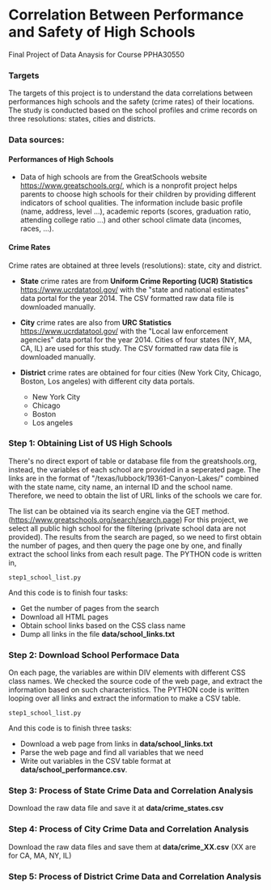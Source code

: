 # Correlation Between Performance and Safety of High Schools
Final Project of Data Anaysis for Course PPHA30550

### Targets

The targets of this project is to understand the data correlations between performances high schools and the safety (crime rates) of their locations. The study is conducted based on the school profiles and crime records on three resolutions: states, cities and districts.

### Data sources:

#### Performances of High Schools

* Data of high schools are from the GreatSchools website https://www.greatschools.org/, which is a nonprofit project helps parents to choose high schools for their children by providing different indicators of school qualities. The information include basic profile (name, address, level ...), academic reports (scores, graduation ratio, attending college ratio ...) and other school climate data (incomes, races, ...).

#### Crime Rates

Crime rates are obtained at three levels (resolutions): state, city and district.

* **State** crime rates are from **Uniform Crime Reporting (UCR) Statistics** https://www.ucrdatatool.gov/ with the "state and national estimates" data portal for the year 2014. The CSV formatted raw data file is downloaded manually.

* **City** crime rates are also from **URC Statistics** https://www.ucrdatatool.gov/ with the "Local law enforcement agencies" data portal for the year 2014. Cities of four states (NY, MA, CA, IL) are used for this study. The CSV formatted raw data file is downloaded manually.

* **District** crime rates are obtained for four cities (New York City, Chicago, Boston, Los angeles) with different city data portals.
  * New York City
  * Chicago
  * Boston
  * Los angeles

### Step 1: Obtaining List of US High Schools

There's no direct export of table or database file from the greatshools.org, instead, the variables of each school are provided in a seperated page. The links are in the format of "/texas/lubbock/19361-Canyon-Lakes/" combined with the state name, city name, an internal ID and the school name. Therefore, we need to obtain the list of URL links of the schools we care for.

The list can be obtained via its search engine via the GET method. (https://www.greatschools.org/search/search.page) For this project, we select all public high school for the filtering (private school data are not provided). The results from the search are paged, so we need to first obtain the number of pages, and then query the page one by one, and finally extract the school links from each result page. The PYTHON code is written in,
```
step1_school_list.py
```
And this code is to finish four tasks:
* Get the number of pages from the search
* Download all HTML pages
* Obtain school links based on the CSS class name
* Dump all links in the file **data/school_links.txt**

### Step 2: Download School Performace Data

On each page, the variables are within DIV elements with different CSS class names. We checked the source code of the web page, and extract the information based on such characteristics. The PYTHON code is written looping over all links and extract the information to make a CSV table.
```
step1_school_list.py
```
And this code is to finish three tasks:
* Download a web page from links in **data/school_links.txt**
* Parse the web page and find all variables that we need
* Write out variables in the CSV table format at **data/school_performance.csv**.

### Step 3: Process of State Crime Data and Correlation Analysis

Download the raw data file and save it at **data/crime_states.csv**

### Step 4: Process of City Crime Data and Correlation Analysis

Download the raw data files and save them at **data/crime_XX.csv** (XX are for CA, MA, NY, IL)

### Step 5: Process of District Crime Data and Correlation Analysis
